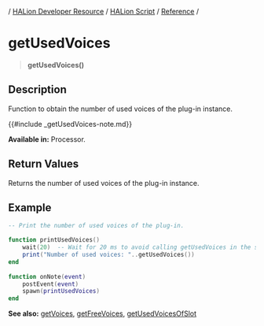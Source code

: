 / [HALion Developer Resource](../../HALion-Developer-Resource.md) / [HALion Script](./HALion-Script.md) / [Reference](./Reference.md) /

# getUsedVoices

>**getUsedVoices()**

## Description

Function to obtain the number of used voices of the plug-in instance.

{{#include _getUsedVoices-note.md}}

**Available in:** Processor.

## Return Values

Returns the number of used voices of the plug-in instance.

## Example

```lua
-- Print the number of used voices of the plug-in.

function printUsedVoices()
    wait(20)  -- Wait for 20 ms to avoid calling getUsedVoices in the same audio block.
    print("Number of used voices: "..getUsedVoices())
end
  
function onNote(event)
    postEvent(event)
    spawn(printUsedVoices)
end
```

**See also:**  [getVoices](./getVoices.md), [getFreeVoices](./getFreeVoices.md), [getUsedVoicesOfSlot](./getUsedVoicesOfSlot.md)